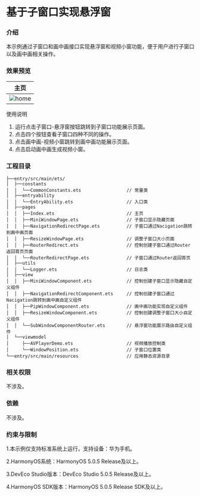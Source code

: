 # 基于子窗口实现悬浮窗

### 介绍
本示例通过子窗口和画中画接口实现悬浮窗和视频小窗功能，便于用户进行子窗口以及画中画相关操作。

### 效果预览

|                   主页                   |
|:--------------------------------------:|
| ![home](screenshots/devices/phone.gif) |

使用说明

1. 运行点击子窗口-悬浮窗按钮跳转到子窗口功能展示页面。
2. 点击四个按钮查看子窗口四种不同的操作。
3. 点击画中画-视频小窗跳转到画中画功能展示页面。
4. 点击启动画中画生成视频小窗。

### 工程目录

```
├──entry/src/main/ets/
│  ├──constants                         
│  │  └──CommonConstants.ets                 // 常量类
│  ├──entryability
│  │  └──EntryAbility.ets                    // 入口类
│  ├──pages
│  │  ├──Index.ets                           // 主页
│  │  ├──MiniWindowPage.ets                  // 子窗口显示隐藏页面
│  │  ├──NavigationRedirectPage.ets          // 子窗口通过Nacigation跳转到画中画页面
│  │  ├──ResizeWindowPage.ets                // 调整子窗口大小页面
│  │  ├──RouterRedirect.ets                  // 控制创建子窗口通过Router返回首页页面
│  │  └──RouterRedirectPage.ets              // 子窗口通过Router返回首页
│  ├──utils
│  │  └──Logger.ets                          // 日志类
│  ├──view
│  │  ├──MiniWindowComponent.ets             // 控制创建子窗口显示隐藏自定义组件
│  │  ├──NavigationRedirectComponent.ets     // 控制创建子窗口通过Nacigation跳转到画中画自定义组件
│  │  ├──PipWindowComponent.ets              // 画中画功能实现自定义组件
│  │  ├──ResizeWindowComponent.ets           // 控制创建调整子窗口大小自定义组件
│  │  └──SubWindowComponentRouter.ets        // 悬浮窗功能展示路由自定义组件
│  └──viewmodel
│     ├──AVPlayerDemo.ets                    // 视频播放控制类
│     └──WindowPosition.ets                  // 子窗口位置类
└──entry/src/main/resources                  // 应用静态资源目录
```

### 相关权限

不涉及。

### 依赖

不涉及。

### 约束与限制

1.本示例仅支持标准系统上运行，支持设备：华为手机。

2.HarmonyOS系统：HarmonyOS 5.0.5 Release及以上。

3.DevEco Studio版本：DevEco Studio 5.0.5 Release及以上。

4.HarmonyOS SDK版本：HarmonyOS 5.0.5 Release SDK及以上。